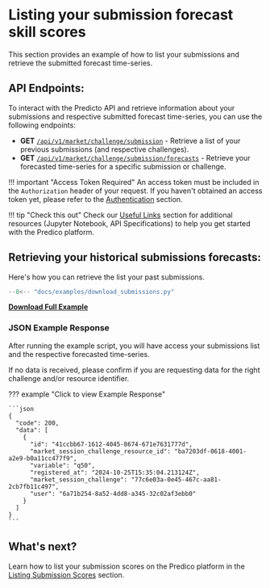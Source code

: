 # Listing your submission forecast skill scores

This section provides an example of how to list your submissions and retrieve the submitted forecast time-series.

## API Endpoints:

To interact with the Predicto API and retrieve information about 
your submissions and respective submitted forecast time-series, 
you can use the following endpoints:

- **GET** [`/api/v1/market/challenge/submission`](https://127.0.0.1/redoc/#tag/market/operation/get_market_session_submission) - Retrieve a list of your previous submissions (and respective challenges).
- **GET** [`/api/v1/market/challenge/submission/forecasts`](https://127.0.0.1/redoc/#tag/market/operation/get_market_session_submission_forecasts) - Retrieve your forecasted time-series for a specific submission or challenge.


!!! important "Access Token Required"
    An access token must be included in the `Authorization` header of your request. If you haven't obtained an access token yet, please refer to the [Authentication](authentication.md) section.

!!! tip "Check this out"
    Check our [Useful Links](useful_links.md) section for additional resources (Jupyter Notebook, API Specifications) to help you get started with the Predico platform.


## Retrieving your historical submissions forecasts:

Here's how you can retrieve the list your past submissions.

```python title="download_submissions.py"
--8<-- "docs/examples/download_submissions.py"
```

<a href="../examples/download_submissions.py" download="download_submissions.py"><b>Download Full Example</b></a>


### JSON Example Response 

After running the example script, you will have access your submissions list and the respective forecasted time-series. 

If no data is received, please confirm if you are requesting data for the right challenge and/or resource identifier. 


??? example "Click to view Example Response"

    ```json
    {
      "code": 200,
      "data": [
        {
          "id": "41ccbb67-1612-4045-8674-671e7631777d",
          "market_session_challenge_resource_id": "ba7203df-0618-4001-a2e9-b0a11cc477f9",
          "variable": "q50",
          "registered_at": "2024-10-25T15:35:04.213124Z",
          "market_session_challenge": "77c6e03a-0e45-467c-aa81-2cb7fb11c497",
          "user": "6a71b254-8a52-4dd8-a345-32c02af3ebb0"
        }
      ]
    }
    ```

## What's next?

Learn how to list your submission scores on the Predico platform in the [Listing Submission Scores](listing_submissions_scores.md) section.
